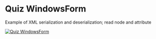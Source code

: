 # Quiz WindowsForm
 Example of XML serialization and deserialization; read node and attribute 
 
 [![Quiz WindowsForm](https://img.youtube.com/vi/_xGrlObPhss/0.jpg)](http://www.youtube.com/watch?v=_xGrlObPhss)
